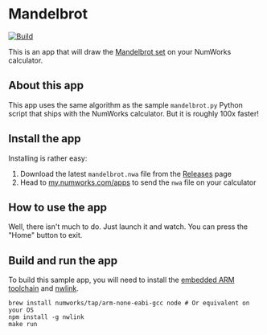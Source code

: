 # Mandelbrot

[![Build](https://github.com/nwagyu/mandelbrot/actions/workflows/build.yml/badge.svg)](https://github.com/nwagyu/mandelbrot/actions/workflows/build.yml)

This is an app that will draw the [Mandelbrot set](https://en.wikipedia.org/wiki/Mandelbrot_set) on your NumWorks calculator.

## About this app

This app uses the same algorithm as the sample `mandelbrot.py` Python script that ships with the NumWorks calculator. But it is roughly 100x faster!

## Install the app

Installing is rather easy:
1. Download the latest `mandelbrot.nwa` file from the [Releases](https://github.com/nwagyu/mandelbrot/releases) page
2. Head to [my.numworks.com/apps](https://my.numworks.com/apps) to send the `nwa` file on your calculator

## How to use the app

Well, there isn't much to do. Just launch it and watch. You can press the "Home" button to exit.

## Build and run the app

To build this sample app, you will need to install the [embedded ARM toolchain](https://developer.arm.com/Tools%20and%20Software/GNU%20Toolchain) and [nwlink](https://www.npmjs.com/package/nwlink).

```shell
brew install numworks/tap/arm-none-eabi-gcc node # Or equivalent on your OS
npm install -g nwlink
make run
```
